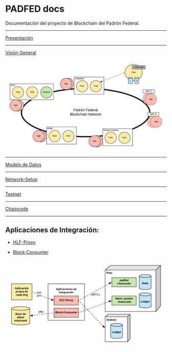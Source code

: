 # PADFED docs

Documentación del proyecto de Blockchain del Padrón Federal.


---
[Presentación](https://github.com/padfed/padfed-doc/tree/master/BlockchainPadrónFederal.pdf)


---

[Visión General](https://github.com/padfed/padfed-doc/tree/master/overview)

![](images/network-diagram.png)

---

[Modelo de Datos](https://github.com/padfed/padfed-doc/tree/master/model)

---

[Network-Setup](https://github.com/padfed/padfed-doc/tree/master/network-setup)

---

[Testnet](https://github.com/padfed/padfed-doc/tree/master/testnet-network-setup)

---

[Chaincode](https://github.com/padfed/padfed-doc/tree/master/chaincode)

---

## Aplicaciones de Integración:

- [HLF-Proxy](applications/hlf-proxy/README.md)

- [Block-Consumer](applications/block-consumer/README.md)

![](images/aplicaciones-de-integracion.png)
